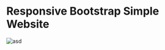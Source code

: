 <h1>Responsive Bootstrap Simple Website</h1>

![asd](https://user-images.githubusercontent.com/105823500/223718555-03249f5d-36f5-4efd-9e2b-8de20e73c29f.gif)
